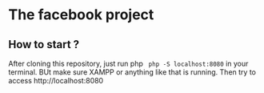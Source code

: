 # The facebook project

## How to start ?
  After cloning this repository, just run 
  php ` php -S localhost:8080`
  in your terminal.
  BUt make sure XAMPP or anything like that is running.
  Then try to access http://localhost:8080
